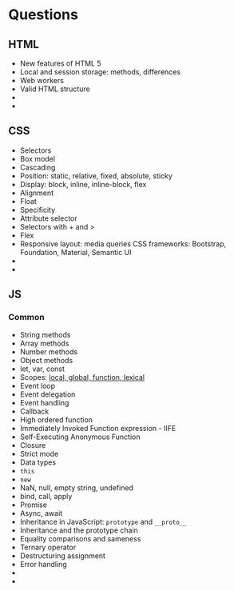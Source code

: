 # Questions

## HTML
* New features of HTML 5
* Local and session storage: methods, differences
* Web workers
* Valid HTML structure
*
*

## CSS
* Selectors
* Box model
* Cascading
* Position: static, relative, fixed, absolute, sticky
* Display: block, inline, inline-block, flex
* Alignment
* Float
* Specificity
* Attribute selector
* Selectors with + and >
* Flex
* Responsive layout: media queries
CSS frameworks: Bootstrap, Foundation, Material, Semantic UI
*
*

## JS
### Common
* String methods
* Array methods
* Number methods
* Object methods
* let, var, const
* Scopes: [local, global, function, lexical](https://toddmotto.com/everything-you-wanted-to-know-about-javascript-scope/) 
* Event loop
* Event delegation
* Event handling
* Callback
* High ordered function
* Immediately Invoked Function expression - IIFE
* Self-Executing Anonymous Function
* Closure
* Strict mode
* Data types
* `this`
* `new`
* NaN, null, empty string, undefined
* bind, call, apply
* Promise
* Async, await
* Inheritance in JavaScript: `prototype` and `__proto__`
* Inheritance and the prototype chain
* Equality comparisons and sameness
* Ternary operator
* Destructuring assignment
* Error handling
*
*

